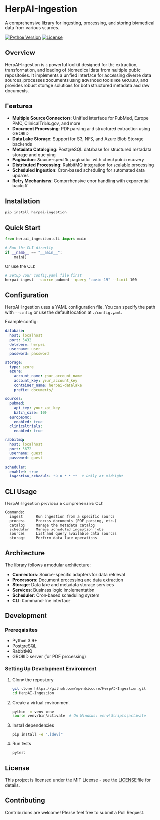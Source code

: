 # HerpAI-Ingestion

A comprehensive library for ingesting, processing, and storing biomedical data from various sources.

[![Python Version](https://img.shields.io/badge/python-3.9%2B-blue)](https://www.python.org/downloads/)
[![License](https://img.shields.io/badge/license-MIT-green)](LICENSE)

## Overview

HerpAI-Ingestion is a powerful toolkit designed for the extraction, transformation, and loading of biomedical data from multiple public repositories. It implements a unified interface for accessing diverse data sources, processes documents using advanced tools like GROBID, and provides robust storage solutions for both structured metadata and raw documents.

## Features

- **Multiple Source Connectors**: Unified interface for PubMed, Europe PMC, ClinicalTrials.gov, and more
- **Document Processing**: PDF parsing and structured extraction using GROBID
- **Data Lake Storage**: Support for S3, NFS, and Azure Blob Storage backends
- **Metadata Cataloging**: PostgreSQL database for structured metadata storage and querying
- **Pagination**: Source-specific pagination with checkpoint recovery
- **Distributed Processing**: RabbitMQ integration for scalable processing
- **Scheduled Ingestion**: Cron-based scheduling for automated data updates
- **Retry Mechanisms**: Comprehensive error handling with exponential backoff

## Installation

```bash
pip install herpai-ingestion
```

## Quick Start

```python
from herpai_ingestion.cli import main

# Run the CLI directly
if __name__ == "__main__":
    main()
```

Or use the CLI:

```bash
# Setup your config.yaml file first
herpai ingest --source pubmed --query "covid-19" --limit 100
```

## Configuration

HerpAI-Ingestion uses a YAML configuration file. You can specify the path with `--config` or use the default location at `./config.yaml`.

Example config:

```yaml
database:
  host: localhost
  port: 5432
  database: herpai
  username: user
  password: password

storage:
  type: azure
  azure:
    account_name: your_account_name
    account_key: your_account_key
    container_name: herpai-datalake
    prefix: documents/
  
sources:
  pubmed:
    api_key: your_api_key
    batch_size: 100
  europepmc:
    enabled: true
  clinicaltrials:
    enabled: true

rabbitmq:
  host: localhost
  port: 5672
  username: guest
  password: guest
  
scheduler:
  enabled: true
  ingestion_schedule: "0 0 * * *"  # Daily at midnight
```

## CLI Usage

HerpAI-Ingestion provides a comprehensive CLI:

```
Commands:
  ingest      Run ingestion from a specific source
  process     Process documents (PDF parsing, etc.)
  catalog     Manage the metadata catalog
  scheduler   Manage scheduled ingestion jobs
  sources     List and query available data sources
  storage     Perform data lake operations
```

## Architecture

The library follows a modular architecture:

- **Connectors**: Source-specific adapters for data retrieval
- **Processors**: Document processing and data extraction
- **Storage**: Data lake and metadata storage services
- **Services**: Business logic implementation
- **Scheduler**: Cron-based scheduling system
- **CLI**: Command-line interface

## Development

### Prerequisites

- Python 3.9+
- PostgreSQL
- RabbitMQ
- GROBID server (for PDF processing)

### Setting Up Development Environment

1. Clone the repository
   ```bash
   git clone https://github.com/openbiocure/HerpAI-Ingestion.git
   cd HerpAI-Ingestion
   ```

2. Create a virtual environment
   ```bash
   python -m venv venv
   source venv/bin/activate  # On Windows: venv\Scripts\activate
   ```

3. Install dependencies
   ```bash
   pip install -e ".[dev]"
   ```

4. Run tests
   ```bash
   pytest
   ```

## License

This project is licensed under the MIT License - see the [LICENSE](LICENSE) file for details.

## Contributing

Contributions are welcome! Please feel free to submit a Pull Request.
